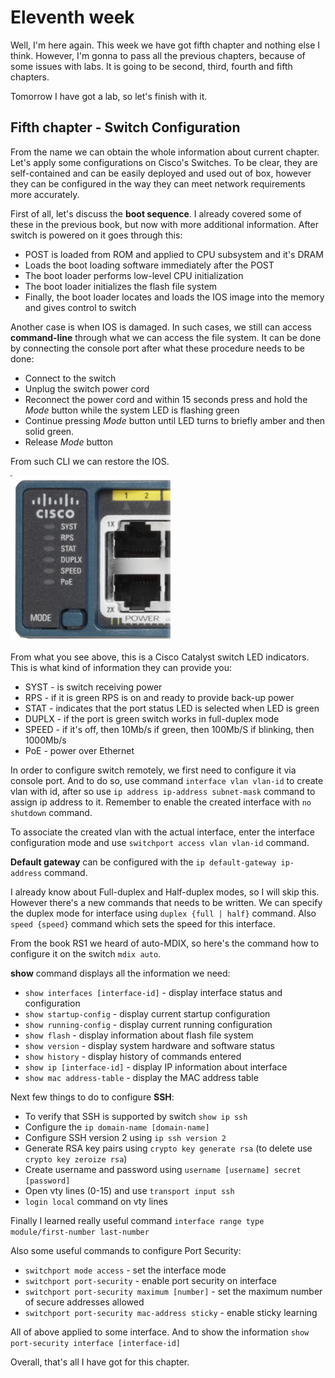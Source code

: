 # Eleventh week

Well, I'm here again. This week we have got fifth chapter and nothing else I think.
However, I'm gonna to pass all the previous chapters, because of some issues with labs. It is going to be second, third, fourth and fifth chapters.

Tomorrow I have got a lab, so let's finish with it.

## Fifth chapter - Switch Configuration

From the name we can obtain the whole information about current chapter. Let's apply some configurations on Cisco's Switches. To be clear, they are self-contained and can be easily deployed and used out of box, however they can be configured in the way they can meet network requirements more accurately.

First of all, let's discuss the **boot sequence**. I already covered some of these in the previous book, but now with more additional information. After switch is powered on it goes through this:
- POST is loaded from ROM and applied to CPU subsystem and it's DRAM
- Loads the boot loading software immediately after the POST
- The boot loader performs low-level CPU initialization
- The boot loader initializes the flash file system
- Finally, the boot loader locates and loads the IOS image into the memory and gives control to switch

Another case is when IOS is damaged. In such cases, we still can access **command-line** through what we can access the file system. It can be done by connecting the console port after what these procedure needs to be done:
- Connect to the switch
- Unplug the switch power cord
- Reconnect the power cord and within 15 seconds press and hold the *Mode* button while the system LED is flashing green
- Continue pressing *Mode* button until LED turns to briefly amber and then solid green.
- Release *Mode* button

From such CLI we can restore the IOS.

![alt](../img/week-11-1.png)

From what you see above, this is a Cisco Catalyst switch LED indicators. This is what kind of information they can provide you:
- SYST - is switch receiving power
- RPS - if it is green RPS is on and ready to provide back-up power
- STAT - indicates that the port status LED is selected when LED is green
- DUPLX - if the port is green switch works in full-duplex mode
- SPEED - if it's off, then 10Mb/s if green, then 100Mb/S if blinking, then 1000Mb/s
- PoE - power over Ethernet

In order to configure switch remotely, we first need to configure it via console port. And to do so, use command `interface vlan vlan-id` to create vlan with id, after so use `ip address ip-address subnet-mask` command to assign ip address to it. Remember to enable the created interface with `no shutdown` command.

To associate the created vlan with the actual interface, enter the interface configuration mode and use `switchport access vlan vlan-id` command.

**Default gateway** can be configured with the `ip default-gateway ip-address` command.

I already know about Full-duplex and Half-duplex modes, so I will skip this. However there's a new commands that needs to be written. We can specify the duplex mode for interface using `duplex {full | half}` command. Also `speed {speed}` command which sets the speed for this interface.

From the book RS1 we heard of auto-MDIX, so here's the command how to configure it on the switch `mdix auto`.

**show** command displays all the information we need:
- `show interfaces [interface-id]` - display interface status and configuration
- `show startup-config` - display current startup configuration
- `show running-config` - display current running configuration
- `show flash` - display information about flash file system
- `show version` - display system hardware and software status
- `show history` - display history of commands entered
- `show ip [interface-id]` - display IP information about interface
- `show mac address-table` - display the MAC address table

Next few things to do to configure **SSH**:
- To verify that SSH is supported by switch `show ip ssh`
- Configure the `ip domain-name [domain-name]`
- Configure SSH version 2 using `ip ssh version 2`
- Generate RSA key pairs using `crypto key generate rsa` (to delete use `crypto key zeroize rsa`)
- Create username and password using `username [username] secret [password]`
- Open vty lines (0-15) and use `transport input ssh`
- `login local` command on vty lines

Finally I learned really useful command `interface range type module/first-number last-number`

Also some useful commands to configure Port Security:
- `switchport mode access` - set the interface mode
- `switchport port-security` - enable port security on interface
- `switchport port-security maximum [number]` - set the maximum number of secure addresses allowed
- `switchport port-security mac-address sticky` - enable sticky learning

All of above applied to some interface. And to show the information `show port-security interface [interface-id]`

Overall, that's all I have got for this chapter.
